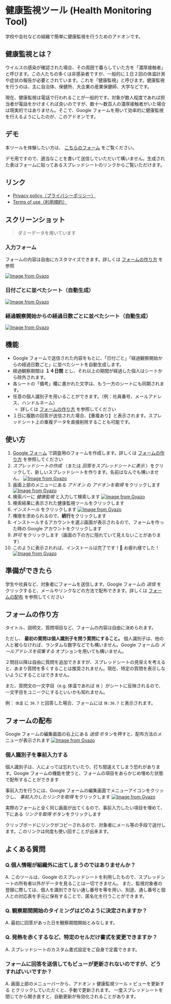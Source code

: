# 健康監視ツール (Health Monitoring Tool)

学校や会社などの組織で簡単に健康監視を行うためのアドオンです。

## 健康監視とは？

ウイルスの感染が確認された場合、その周囲で暮らしていた方を「濃厚接触者」と呼びます。この人たちの多くは非感染者ですが、一般的に１日２回の体温計測や症状の報告が必要とされています。これを「健康監視」と呼びます。健康監視を行うのは、主に自治体、保健所、大企業の産業保健師、大学などです。

現在、健康監視は電話で行われることが一般的です。対象が数人程度であれば担当者が電話をかけまくれば良いのですが、数十〜数百人の濃厚接触者がいた場合は現実的ではありません。そこで、Google フォームを用いて効率的に健康監視を行えるようにしたのが、このアドオンです。

## デモ

本ツールを体験したい方は、 [こちらのフォーム](https://t.co/eNepe7DDGZ?amp=1) をご覧ください。

デモ用ですので、適当なことを書いて送信していただいて構いません。生成された表はフォームに貼ってあるスプレッドシートのリンクからご覧いただけます。

## リンク

- [Privacy policy（プライバシーポリシー）](https://teramotodaiki.github.io/health-observation/PRIVACY_POLICY)
- [Terms of use（利用規約）](https://teramotodaiki.github.io/health-observation/TERMS_OF_USE)

## スクリーンショット

> ダミーデータを用いています

### 入力フォーム

フォームの内容は自由にカスタマイズできます。詳しくは [フォームの作り方](#フォームの作り方) を参照

[![Image from Gyazo](https://i.gyazo.com/78ca77ee2cb2816dfbbc3ec9427fc1bd.png)](https://gyazo.com/78ca77ee2cb2816dfbbc3ec9427fc1bd)

### 日付ごとに並べたシート（自動生成）

[![Image from Gyazo](https://i.gyazo.com/6635b05c61f2eeeb4fcbf6d4353abe6b.png)](https://gyazo.com/6635b05c61f2eeeb4fcbf6d4353abe6b)

### 経過観察開始からの経過日数ごとに並べたシート（自動生成）

[![Image from Gyazo](https://i.gyazo.com/195055d32c834f52bf91ec4ead0ae9e1.png)](https://gyazo.com/195055d32c834f52bf91ec4ead0ae9e1)

## 機能

- Google フォームで送信された内容をもとに、「日付ごと」「経過観察開始からの経過日数ごと」に並べたシートを自動生成します。
- 経過観察期間は **１４日間** とし、それ以上の期間が経過した個人はシートから除外されます。
- 各シートの「備考」欄に書かれた文字は、もう一方のシートにも同期されます。
- 任意の個人識別子を用いることができます。（例：社員番号、メールアドレス、ハンドルネーム）
  - 詳しくは [フォームの作り方](#フォームの作り方) を参照してください
- １日に複数の回答が送信された場合、【重複あり】と表示されます。スプレッドシート上の重複データを直接削除することも可能です。

## 使い方

1. [Google フォーム](https://www.google.com/intl/ja_jp/forms/about/) で調査用のフォームを作成します。詳しくは [フォームの作り方](#フォームの作り方) を参照してください
2. _スプレッドシートの作成_ （または _回答をスプレッドシートに表示_ ）をクリックして、新しいスプレッドシートを作ります。名前はなんでも構いません。
   [![Image from Gyazo](https://i.gyazo.com/fe67df9733dd396f29d5ba12eae0df22.png)](https://gyazo.com/fe67df9733dd396f29d5ba12eae0df22)
3. 画面上部のメニューにある _アドオン_ の _アドオンを取得_ をクリックします
   [![Image from Gyazo](https://i.gyazo.com/708130d16eb37deb6fdfab07a9894d08.png)](https://gyazo.com/708130d16eb37deb6fdfab07a9894d08)
4. 検索バーに _健康監視_ と入力して検索します
   [![Image from Gyazo](https://i.gyazo.com/73a44cfeda193b7d200dfa258df438e9.png)](https://gyazo.com/73a44cfeda193b7d200dfa258df438e9)
5. 検索結果に表示された健康監視ツールをクリックします
6. _インストール_ をクリックします
   [![Image from Gyazo](https://i.gyazo.com/257e01ebaa9ed03179866657e18d5f2c.png)](https://gyazo.com/257e01ebaa9ed03179866657e18d5f2c)
7. 権限を求められるので、**続行**をクリックします
8. インストールするアカウントを選ぶ画面が表示されるので、フォームを作った時の Google アカウントをクリックします
9. _許可_ をクリックします（画面の下の方に隠れていて見えないことがあります）
10. このように表示されれば、インストールは完了です！🎉 お疲れ様でした！
    [![Image from Gyazo](https://i.gyazo.com/eec98388e4edeaefb6a9f750f03cdbc0.png)](https://gyazo.com/eec98388e4edeaefb6a9f750f03cdbc0)

## 準備ができたら

学生や社員など、対象者にフォームを送信します。Google フォームの _送信_ をクリックすると、メールやリンクなどの方法で配布できます。詳しくは [フォームの配布](#フォームの配布) を参照してください

## フォームの作り方

タイトル、説明文、質問項目など、フォームの内容は自由に決められます。

ただし、 **最初の質問は個人識別子を問う質問にすること。** 個人識別子は、他の人と被らなければ、ランダムな数字などでも構いません。Google フォームの _メールアドレスを収集する_ オプションを用いても構いません。

２問目以降は自由に質問を追加できますが、スプレッドシートの見栄えを考えると、あまり質問を多くすることは推奨されません。現在、特定の質問を表示しないようにすることはできません。

また、質問文の一文字目（e.g. 体温であれば `体` ）がシートに反映されるので、一文字目をユニークにするといいかも知れません。

例： `体温` に `36.7` と回答した場合、フォームには `体:36.7` と表示されます。

## フォームの配布

Google フォームの編集画面の右上にある _送信_ ボタンを押すと、配布方法のメニューが表示されます
[![Image from Gyazo](https://i.gyazo.com/2fedef0720f2b4c86f2650fbb1c08d0c.png)](https://gyazo.com/2fedef0720f2b4c86f2650fbb1c08d0c)

### 個人識別子を事前入力する

個人識別子は、人によっては忘れていたり、打ち間違えてしまう恐れがあります。Google フォームの機能を使うと、フォームの項目をあらかじめ埋めた状態で配布することができます

事前入力を行うには、Google フォームの編集画面でメニューアイコンをクリックし、 _事前入力したリンクを取得_ をクリックします
[![Image from Gyazo](https://i.gyazo.com/258269274d8abd6aaafe5fa7c3f719f3.png)](https://gyazo.com/258269274d8abd6aaafe5fa7c3f719f3)

実際のフォームと全く同じ画面が出てくるので、事前入力したい項目を埋めて、下にある _リンクを取得_ ボタンをクリックします

クリップボードにリンクがコピーされるので、対象者にメール等の手段で送付します。このリンクは何度も使い回すことが出来ます。

## よくある質問

### Q.個人情報が組織外に出てしまうのではありませんか？

A. このツールは、Google のスプレッドシートを利用したもので、スプレッドシートの所有者以外がデータを見ることは一切できません。
また、監視対象者の登録に際しては、個人を識別できない通し番号を等を用い、別途、通し番号と個人との対応表を手元に保有することで、匿名化を行うことができます。

### Q. 観察期間開始のタイミングはどのように決定されますか？

A. 最初に回答があった日を観察期間開始とみなします。

### Q. 発熱を赤くするなど、特定のセルだけ書式を変更できますか？

A. スプレッドシートのカスタム書式設定をご自身で定義できます。

### フォームに回答を送信してもビューが更新されないのですが、どうすればいいですか？

A. 画面上部のメニューバーから、アドオン > 健康監視ツール > ビューを更新する とクリックしていただくと、手動で更新されます。
一度スプレッドシートを閉じてから開き直すと、自動更新が有効化されることがあります。
